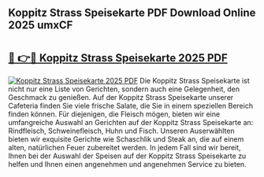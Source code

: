 ## Koppitz Strass Speisekarte PDF Download Online 2025 umxCF

# <h2><a href="http://gc67sj2.nevu.top/?p=Koppitz+Strass+Speisekarte">🔗 👉🔴 Koppitz Strass Speisekarte 2025 PDF</a></h2>

[![Koppitz Strass Speisekarte 2025 PDF](https://i.imgur.com/dBaPXMq.png)](http://gc67sj2.nevu.top/?p=Koppitz+Strass+Speisekarte)
Die Koppitz Strass Speisekarte ist nicht nur eine Liste von Gerichten, sondern auch eine Gelegenheit, den Geschmack zu genießen. Auf der Koppitz Strass Speisekarte unserer Cafeteria finden Sie viele frische Salate, die Sie in einem speziellen Bereich finden können. Für diejenigen, die Fleisch mögen, bieten wir eine umfangreiche Auswahl an Gerichten auf der Koppitz Strass Speisekarte an: Rindfleisch, Schweinefleisch, Huhn und Fisch. Unseren Auserwählten bieten wir exquisite Gerichte wie Schaschlik und Steak an, die auf einem alten, natürlichen Feuer zubereitet werden. In jedem Fall sind wir bereit, Ihnen bei der Auswahl der Speisen auf der Koppitz Strass Speisekarte zu helfen und Ihnen einen angenehmen und angenehmen Service zu bieten.
